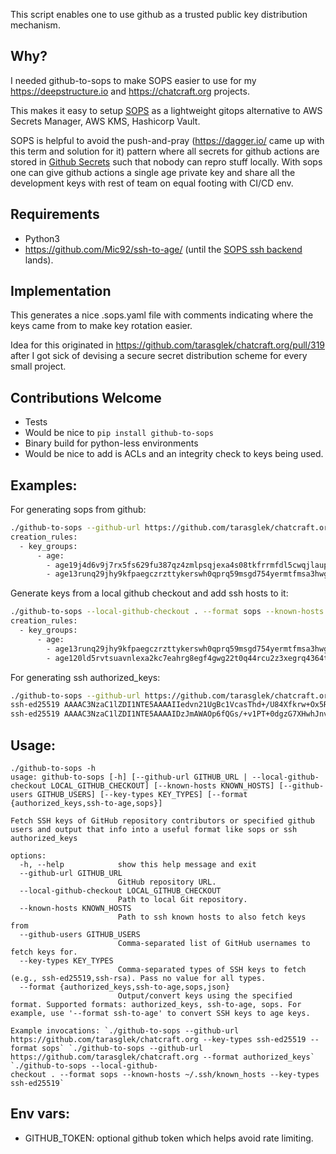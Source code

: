 This script enables one to use github as a trusted public key distribution mechanism.

## Why?

I needed github-to-sops to make SOPS easier to use for my https://deepstructure.io and https://chatcraft.org projects.

This makes it easy to setup [SOPS](https://github.com/getsops/sops) as a lightweight gitops alternative to AWS Secrets Manager, AWS KMS, Hashicorp Vault.

SOPS is helpful to avoid the push-and-pray (https://dagger.io/ came up with this term and solution for it) pattern where all secrets for github actions are stored in [Github Secrets](https://docs.github.com/en/actions/security-guides/using-secrets-in-github-actions) such that nobody can repro stuff locally. With sops one can give github actions a single age private key and share all the development keys with rest of team on equal footing with CI/CD env.

## Requirements

* Python3
* https://github.com/Mic92/ssh-to-age/ (until the [SOPS ssh backend](https://github.com/getsops/sops/pull/1134) lands).

## Implementation

This generates a nice .sops.yaml file with comments indicating where the keys came from to make key rotation easier.

Idea for this originated in https://github.com/tarasglek/chatcraft.org/pull/319 after I got sick of devising a secure secret distribution scheme for every small project.

## Contributions Welcome
* Tests
* Would be nice to `pip install github-to-sops`
* Binary build for python-less environments
* Would be nice to add is ACLs and an integrity check to keys being used.

## Examples:

For generating sops from github:

```bash
./github-to-sops --github-url https://github.com/tarasglek/chatcraft.org --key-types ssh-ed25519 --format sops
creation_rules:
  - key_groups:
      - age:
        - age19j4d6v9j7rx5fs629fu387qz4zmlpsqjexa4s08tkfrrmfdl5cwqjlaupd # humphd
        - age13runq29jhy9kfpaegczrzttykerswh0qprq59msgd754yermtfmsa3hwg2 # tarasglek
```

Generate keys from a local github checkout and add ssh hosts to it:

```bash
./github-to-sops --local-github-checkout . --format sops --known-hosts ~/.ssh/known_hosts --key-types ssh-ed25519
creation_rules:
  - key_groups:
      - age:
        - age13runq29jhy9kfpaegczrzttykerswh0qprq59msgd754yermtfmsa3hwg2 # tarasglek
        - age120ld5rvtsuavnlexa2kc7eahrg8egf4gwg22t0q44rcu2z3xegrq4364t4 # 192.168.1.1
```

For generating ssh authorized_keys:

```bash
./github-to-sops --github-url https://github.com/tarasglek/chatcraft.org --format authorized_keys
ssh-ed25519 AAAAC3NzaC1lZDI1NTE5AAAAIIedvn21UgBc1VcasThd+/U84Xfkrw+Ox5RIxufs5tJP humphd
ssh-ed25519 AAAAC3NzaC1lZDI1NTE5AAAAIDzJmAWAOp6fQGs/+v1PT+0dgzG7XHwhJnvF+tL5TwJx tarasglek
```

## Usage:
```
./github-to-sops -h
usage: github-to-sops [-h] [--github-url GITHUB_URL | --local-github-checkout LOCAL_GITHUB_CHECKOUT] [--known-hosts KNOWN_HOSTS] [--github-users GITHUB_USERS] [--key-types KEY_TYPES] [--format {authorized_keys,ssh-to-age,sops}]

Fetch SSH keys of GitHub repository contributors or specified github users and output that info into a useful format like sops or ssh authorized_keys

options:
  -h, --help            show this help message and exit
  --github-url GITHUB_URL
                        GitHub repository URL.
  --local-github-checkout LOCAL_GITHUB_CHECKOUT
                        Path to local Git repository.
  --known-hosts KNOWN_HOSTS
                        Path to ssh known hosts to also fetch keys from
  --github-users GITHUB_USERS
                        Comma-separated list of GitHub usernames to fetch keys for.
  --key-types KEY_TYPES
                        Comma-separated types of SSH keys to fetch (e.g., ssh-ed25519,ssh-rsa). Pass no value for all types.
  --format {authorized_keys,ssh-to-age,sops,json}
                        Output/convert keys using the specified format. Supported formats: authorized_keys, ssh-to-age, sops. For example, use '--format ssh-to-age' to convert SSH keys to age keys.

Example invocations: `./github-to-sops --github-url https://github.com/tarasglek/chatcraft.org --key-types ssh-ed25519 --format sops` `./github-to-sops --github-url https://github.com/tarasglek/chatcraft.org --format authorized_keys` `./github-to-sops --local-github-
checkout . --format sops --known-hosts ~/.ssh/known_hosts --key-types ssh-ed25519`
```

## Env vars:
*  GITHUB_TOKEN: optional github token which helps avoid rate limiting.